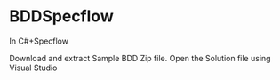 # BDDSpecflow
In C#+Specflow

Download and extract Sample BDD Zip file. Open the Solution file using Visual Studio
